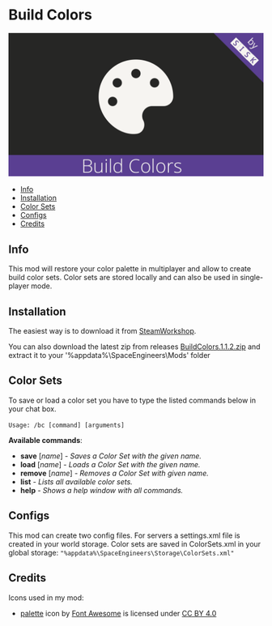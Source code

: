 # Build Colors
![Build Colors](./Mod/thumb.png)

* [Info](#info)
* [Installation](#installation)
* [Color Sets](#color-sets)
* [Configs](#configs)
* [Credits](#credits)

## Info

This mod will restore your color palette in multiplayer and allow to create build color sets.
Color sets are stored locally and can also be used in single-player mode.

## Installation

The easiest way is to download it from [SteamWorkshop](https://steamcommunity.com/sharedfiles/filedetails/?id=1475392343).

You can also download the latest zip from releases [BuildColors.1.1.2.zip](https://github.com/SiskSjet/BuildColors/releases/download/v1.1.2/BuildColors.1.1.2.zip)
and extract it to your '%appdata%\SpaceEngineers\Mods' folder

## Color Sets

To save or load a color set you have to type the listed commands below in your chat box.

`Usage: /bc [command] [arguments]`

**Available commands**:
* **save** [*name*] *- Saves a Color Set with the given name.*
* **load** [*name*] *- Loads a Color Set with the given name.*
* **remove** [*name*] *- Removes a Color Set with given name.*
* **list** *- Lists all available color sets.*
* **help** *- Shows a help window with all commands.*

## Configs

This mod can create two config files.
For servers a settings.xml file is created in your world storage.
Color sets are saved in ColorSets.xml in your global storage:
`"%appdata%\SpaceEngineers\Storage\ColorSets.xml"`

## Credits

Icons used in my mod:
* [palette](https://fontawesome.com/icons/palette?style=solid) icon by [Font Awesome](https://fontawesome.com) is licensed under [CC BY 4.0](https://fontawesome.com/license/free)
